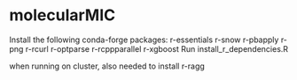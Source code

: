 # molecularMIC
Install the following conda-forge packages: 
r-essentials
r-snow
r-pbapply
r-png 
r-rcurl
r-optparse
r-rcppparallel
r-xgboost
Run install_r_dependencies.R

when running on cluster, also needed to install r-ragg
